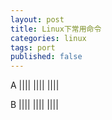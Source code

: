 ```yaml
---
layout: post
title: Linux下常用命令
categories: linux 
tags: port
published: false
---
```


A
||||
||||
||||

B
||||
||||
||||

